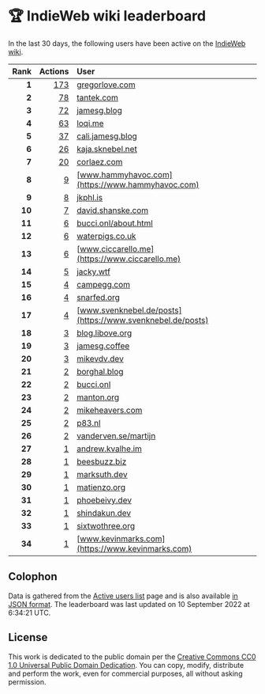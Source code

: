 # 🏆 IndieWeb wiki leaderboard

In the last 30 days, the following users have been active on the [IndieWeb wiki](https://indieweb.org).

| Rank | Actions | User |
|-----:|--------:|:-----|
| **1** | [173](https://indieweb.org/Special:Contributions/Gregorlove.com) | [gregorlove.com](https://gregorlove.com) |
| **2** | [78](https://indieweb.org/Special:Contributions/Tantek.com) | [tantek.com](https://tantek.com) |
| **3** | [72](https://indieweb.org/Special:Contributions/Jamesg.blog) | [jamesg.blog](https://jamesg.blog) |
| **4** | [63](https://indieweb.org/Special:Contributions/Loqi.me) | [loqi.me](https://loqi.me) |
| **5** | [37](https://indieweb.org/Special:Contributions/Cali.jamesg.blog) | [cali.jamesg.blog](https://cali.jamesg.blog) |
| **6** | [26](https://indieweb.org/Special:Contributions/Kaja.sknebel.net) | [kaja.sknebel.net](https://kaja.sknebel.net) |
| **7** | [20](https://indieweb.org/Special:Contributions/Corlaez.com) | [corlaez.com](https://corlaez.com) |
| **8** | [9](https://indieweb.org/Special:Contributions/Www.hammyhavoc.com) | [www.hammyhavoc.com](https://www.hammyhavoc.com) |
| **9** | [8](https://indieweb.org/Special:Contributions/Jkphl.is) | [jkphl.is](https://jkphl.is) |
| **10** | [7](https://indieweb.org/Special:Contributions/David.shanske.com) | [david.shanske.com](https://david.shanske.com) |
| **11** | [6](https://indieweb.org/Special:Contributions/Bucci.onl_about.html) | [bucci.onl/about.html](https://bucci.onl/about.html) |
| **12** | [6](https://indieweb.org/Special:Contributions/Waterpigs.co.uk) | [waterpigs.co.uk](https://waterpigs.co.uk) |
| **13** | [6](https://indieweb.org/Special:Contributions/Www.ciccarello.me) | [www.ciccarello.me](https://www.ciccarello.me) |
| **14** | [5](https://indieweb.org/Special:Contributions/Jacky.wtf) | [jacky.wtf](https://jacky.wtf) |
| **15** | [4](https://indieweb.org/Special:Contributions/Campegg.com) | [campegg.com](https://campegg.com) |
| **16** | [4](https://indieweb.org/Special:Contributions/Snarfed.org) | [snarfed.org](https://snarfed.org) |
| **17** | [4](https://indieweb.org/Special:Contributions/Www.svenknebel.de_posts) | [www.svenknebel.de/posts](https://www.svenknebel.de/posts) |
| **18** | [3](https://indieweb.org/Special:Contributions/Blog.libove.org) | [blog.libove.org](https://blog.libove.org) |
| **19** | [3](https://indieweb.org/Special:Contributions/Jamesg.coffee) | [jamesg.coffee](https://jamesg.coffee) |
| **20** | [3](https://indieweb.org/Special:Contributions/Mikevdv.dev) | [mikevdv.dev](https://mikevdv.dev) |
| **21** | [2](https://indieweb.org/Special:Contributions/Borghal.blog) | [borghal.blog](https://borghal.blog) |
| **22** | [2](https://indieweb.org/Special:Contributions/Bucci.onl) | [bucci.onl](https://bucci.onl) |
| **23** | [2](https://indieweb.org/Special:Contributions/Manton.org) | [manton.org](https://manton.org) |
| **24** | [2](https://indieweb.org/Special:Contributions/Mikeheavers.com) | [mikeheavers.com](https://mikeheavers.com) |
| **25** | [2](https://indieweb.org/Special:Contributions/P83.nl) | [p83.nl](https://p83.nl) |
| **26** | [2](https://indieweb.org/Special:Contributions/Vanderven.se_martijn) | [vanderven.se/martijn](https://vanderven.se/martijn) |
| **27** | [1](https://indieweb.org/Special:Contributions/Andrew.kvalhe.im) | [andrew.kvalhe.im](https://andrew.kvalhe.im) |
| **28** | [1](https://indieweb.org/Special:Contributions/Beesbuzz.biz) | [beesbuzz.biz](https://beesbuzz.biz) |
| **29** | [1](https://indieweb.org/Special:Contributions/Marksuth.dev) | [marksuth.dev](https://marksuth.dev) |
| **30** | [1](https://indieweb.org/Special:Contributions/Matienzo.org) | [matienzo.org](https://matienzo.org) |
| **31** | [1](https://indieweb.org/Special:Contributions/Phoebeivy.dev) | [phoebeivy.dev](https://phoebeivy.dev) |
| **32** | [1](https://indieweb.org/Special:Contributions/Shindakun.dev) | [shindakun.dev](https://shindakun.dev) |
| **33** | [1](https://indieweb.org/Special:Contributions/Sixtwothree.org) | [sixtwothree.org](https://sixtwothree.org) |
| **34** | [1](https://indieweb.org/Special:Contributions/Www.kevinmarks.com) | [www.kevinmarks.com](https://www.kevinmarks.com) |


## Colophon

Data is gathered from the [Active users list](https://indieweb.org/Special:ActiveUsers) page and is also available [in JSON format](https://github.com/jgarber623/indieweb-wiki-leaderboard/blob/main/data/leaderboard.json). The leaderboard was last updated on 10 September 2022 at 6:34:21 UTC.

## License

This work is dedicated to the public domain per the [Creative Commons CC0 1.0 Universal Public Domain Dedication](https://creativecommons.org/publicdomain/zero/1.0/). You can copy, modify, distribute and perform the work, even for commercial purposes, all without asking permission.
